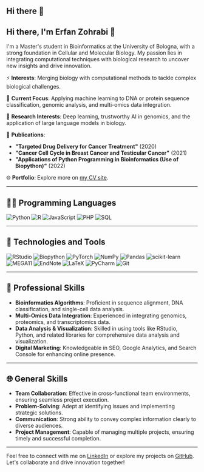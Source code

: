 ## Hi there 👋

## Hi there, I'm Erfan Zohrabi 👋

I'm a Master's student in Bioinformatics at the University of Bologna, with a strong foundation in Cellular and Molecular Biology. My passion lies in integrating computational techniques with biological research to uncover new insights and drive innovation.

⚡ **Interests**: Merging biology with computational methods to tackle complex biological challenges.

🌱 **Current Focus**: Applying machine learning to DNA or protein sequence classification, genomic analysis, and multi-omics data integration.

🔎 **Research Interests**: Deep learning, trustworthy AI in genomics, and the application of large language models in biology.

📜 **Publications**:
- **"Targeted Drug Delivery for Cancer Treatment"** (2020)
- **"Cancer Cell Cycle in Breast Cancer and Testicular Cancer"** (2021)
- **"Applications of Python Programming in Bioinformatics (Use of Biopython)"** (2022)

🌐 **Portfolio**: Explore more on [my CV site](https://erfanzohrabi.github.io/erfanzohrabi_CV.github.io/).

---

## 👨‍💻 Programming Languages
![Python](https://img.shields.io/badge/-Python-blue)
![R](https://img.shields.io/badge/-R-lightgrey)
![JavaScript](https://img.shields.io/badge/-JavaScript-yellow)
![PHP](https://img.shields.io/badge/-PHP-purple)
![SQL](https://img.shields.io/badge/-SQL-orange)

---

## 🚀 Technologies and Tools
![RStudio](https://img.shields.io/badge/RStudio-%23007ACC.svg?style=for-the-badge&logo=RStudio&logoColor=white)
![Biopython](https://img.shields.io/badge/Biopython-%2366CCFF.svg?style=for-the-badge&logo=python&logoColor=white)
![PyTorch](https://img.shields.io/badge/PyTorch-%23EE4C2C.svg?style=for-the-badge&logo=PyTorch&logoColor=white)
![NumPy](https://img.shields.io/badge/numpy-%23013243.svg?style=for-the-badge&logo=numpy&logoColor=white)
![Pandas](https://img.shields.io/badge/pandas-%23150458.svg?style=for-the-badge&logo=pandas&logoColor=white)
![scikit-learn](https://img.shields.io/badge/scikit--learn-%23F7931E.svg?style=for-the-badge&logo=scikit-learn&logoColor=white)
![MEGA11](https://img.shields.io/badge/MEGA11-%238CAAE6.svg?style=for-the-badge&logo=MEGA&logoColor=white)
![EndNote](https://img.shields.io/badge/EndNote-%2334A853.svg?style=for-the-badge&logo=EndNote&logoColor=white)
![LaTeX](https://img.shields.io/badge/LaTeX-%23008080.svg?style=for-the-badge&logo=LaTeX&logoColor=white)
![PyCharm](https://img.shields.io/badge/PyCharm-%23000000.svg?style=for-the-badge&logo=PyCharm&logoColor=white)
![Git](https://img.shields.io/badge/Git-%23F05033.svg?style=for-the-badge&logo=Git&logoColor=white)

---

## 🌟 Professional Skills
- **Bioinformatics Algorithms**: Proficient in sequence alignment, DNA classification, and single-cell data analysis.
- **Multi-Omics Data Integration**: Experienced in integrating genomics, proteomics, and transcriptomics data.
- **Data Analysis & Visualization**: Skilled in using tools like RStudio, Python, and related libraries for comprehensive data analysis and visualization.
- **Digital Marketing**: Knowledgeable in SEO, Google Analytics, and Search Console for enhancing online presence.

---

## 🌐 General Skills
- **Team Collaboration**: Effective in cross-functional team environments, ensuring seamless project execution.
- **Problem-Solving**: Adept at identifying issues and implementing strategic solutions.
- **Communication**: Strong ability to convey complex information clearly to diverse audiences.
- **Project Management**: Capable of managing multiple projects, ensuring timely and successful completion.

---

Feel free to connect with me on [LinkedIn](https://www.linkedin.com/in/erfan-zohrabi/) or explore my projects on [GitHub]([https://github.com/erfanzohrabi](https://github.com/ErfanZohrabi?tab=repositories)). Let's collaborate and drive innovation together!
